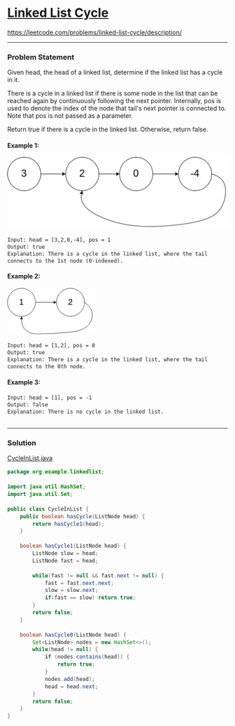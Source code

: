 # [Linked List Cycle](https://leetcode.com/problems/linked-list-cycle/description/)
https://leetcode.com/problems/linked-list-cycle/description/
<hr />

### Problem Statement
Given head, the head of a linked list, determine if the linked list has a cycle in it.

There is a cycle in a linked list if there is some node in the list that can be reached again by continuously following the next pointer. Internally, pos is used to denote the index of the node that tail's next pointer is connected to. Note that pos is not passed as a parameter.

Return true if there is a cycle in the linked list. Otherwise, return false.

#### Example 1:
![image info](./circularlinkedlist.png)
```
Input: head = [3,2,0,-4], pos = 1
Output: true
Explanation: There is a cycle in the linked list, where the tail connects to the 1st node (0-indexed).

```
#### Example 2:
![image info](./circularlinkedlist_test2.png)
```
Input: head = [1,2], pos = 0
Output: true
Explanation: There is a cycle in the linked list, where the tail connects to the 0th node.

```
#### Example 3:

```
Input: head = [1], pos = -1
Output: false
Explanation: There is no cycle in the linked list.
 
```

<hr />

### Solution

[CycleInList.java](../../src/main/java/org/example/linkedlist/CycleInList.java)

```java
package org.example.linkedlist;

import java.util.HashSet;
import java.util.Set;

public class CycleInList {
    public boolean hasCycle(ListNode head) {
        return hasCycle1(head);
    }

    boolean hasCycle1(ListNode head) {
        ListNode slow = head;
        ListNode fast = head;

        while(fast != null && fast.next != null) {
            fast = fast.next.next;
            slow = slow.next;
            if(fast == slow) return true;
        }
        return false;
    }

    boolean hasCycle0(ListNode head) {
        Set<ListNode> nodes = new HashSet<>();
        while(head != null) {
            if (nodes.contains(head)) {
                return true;
            }
            nodes.add(head);
            head = head.next;
        }
        return false;
    }
}

```